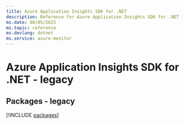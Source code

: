 ```yaml
---
title: Azure Application Insights SDK for .NET
description: Reference for Azure Application Insights SDK for .NET
ms.date: 08/05/2025
ms.topic: reference
ms.devlang: dotnet
ms.service: azure-monitor
---
```

# Azure Application Insights SDK for .NET - legacy
## Packages - legacy
[!INCLUDE [packages](application-insights-index.md)]